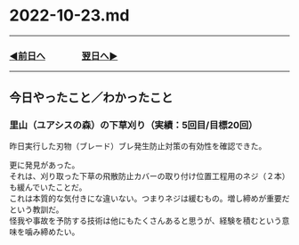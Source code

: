 # 2022-10-23.md
  
---
### [◀️前日へ](https://github.com/yuasys/chatty-journal/blob/main/2022/10/2022-10-22.md)&emsp;&emsp;&emsp;&emsp;[翌日へ▶️](https://github.com/yuasys/chatty-journal/blob/main/2022/10/2022-10-24.md)
---

## 今日やったこと／わかったこと

### 里山（ユアシスの森）の下草刈り（実績：5回目/目標20回）

昨日実行した刃物（ブレード）ブレ発生防止対策の有効性を確認できた。  
 
更に発見があった。  
それは、刈り取った下草の飛散防止カバーの取り付け位置工程用のネジ（２本）も緩んでいたことだ。  
これは本質的な気付きにな違いない。つまりネジは緩むもの。増し締めが重要だという教訓だ。  
怪我や事故を予防する技術は他にもたくさんあると思うが、経験を積むという意味を噛み締めたい。  
